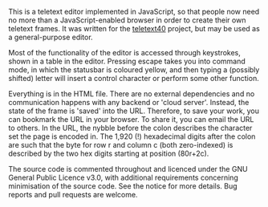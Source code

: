 This is a teletext editor implemented in JavaScript, so that people now 
need no more than a JavaScript-enabled browser in order to create their 
own teletext frames. It was written for the 
[teletext40](http://teletext40.com/100/1) project, but may be used as a 
general-purpose editor.

Most of the functionality of the editor is accessed through keystrokes, 
shown in a table in the editor. Pressing escape takes you into command 
mode, in which the statusbar is coloured yellow, and then typing a 
(possibly shifted) letter will insert a control character or perform 
some other function.

Everything is in the HTML file. There are no external dependencies and 
no communication happens with any backend or 'cloud server'. Instead, 
the state of the frame is 'saved' into the URL. Therefore, to save your 
work, you can bookmark the URL in your browser. To share it, you can 
email the URL to others. In the URL, the nybble before the colon 
describes the character set the page is encoded in. The 1,920 (!) 
hexadecimal digits after the colon are such that the byte for row r and 
column c (both zero-indexed) is described by the two hex digits starting 
at position (80r+2c).

The source code is commented throughout and licenced under the GNU 
General Public Licence v3.0, with additional requirements concerning 
minimisation of the source code. See the notice for more details. Bug 
reports and pull requests are welcome.

